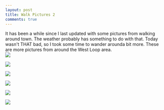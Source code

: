 ```yaml
---
layout: post
title: Walk Pictures 2
comments: true
---
```


It has been a while since I last updated with some pictures from walking around town. The weather probably has something to do with that.  Today wasn't THAT bad, so I took some time to wander arounda  bit more.  These are more pictures from around the West Loop area.  
[![](https://farm8.staticflickr.com/7521/15769063829_d533e3c843_h.jpg)](https://farm8.staticflickr.com/7521/15769063829_d533e3c843_c.jpg)


  [![](https://farm9.staticflickr.com/8572/15767677408_a2fef1c20b_c.jpg)](https://farm9.staticflickr.com/8572/15767677408_a2fef1c20b_c.jpg)


  [![](https://farm8.staticflickr.com/7520/15954427942_4f19de6b34_c.jpg)](https://farm8.staticflickr.com/7520/15954427942_4f19de6b34_c.jpg)


  [![](https://farm9.staticflickr.com/8593/15769358717_c3b5f69ba8_c.jpg)](https://farm9.staticflickr.com/8593/15769358717_c3b5f69ba8_c.jpg)


  [![](https://farm8.staticflickr.com/7484/15954428362_9a7441b5ac_c.jpg)](https://farm8.staticflickr.com/7484/15954428362_9a7441b5ac_c.jpg)
  
  
  [![](https://farm8.staticflickr.com/7560/15335463173_e8d407bf67_c.jpg)](https://farm8.staticflickr.com/7560/15335463173_e8d407bf67_c.jpg)
